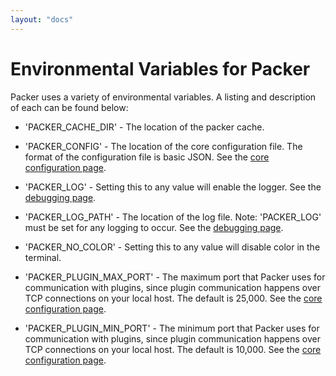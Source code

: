```yaml
---
layout: "docs"
---
```


# Environmental Variables for Packer

Packer uses a variety of environmental variables. A listing and description of each can be found below:

* 'PACKER_CACHE_DIR' - The location of the packer cache.

* 'PACKER_CONFIG' - The location of the core configuration file. The format of the configuration file is basic JSON. See the [core configuration page](docs/other/core-configuration.html).

* 'PACKER_LOG' - Setting this to any value will enable the logger. See the [debugging page](docs/other/debugging.html).

* 'PACKER_LOG_PATH' - The location of the log file. Note: 'PACKER_LOG' must be set for any logging to occur. See the [debugging page](docs/other/debugging.html).

* 'PACKER_NO_COLOR' - Setting this to any value will disable color in the terminal.

* 'PACKER_PLUGIN_MAX_PORT' - The maximum port that Packer uses for communication with plugins, since plugin communication happens over TCP connections on your local host. The default is 25,000. See the [core configuration page](docs/other/core-configuration.html).

* 'PACKER_PLUGIN_MIN_PORT' - The minimum port that Packer uses for communication with plugins, since plugin communication happens over TCP connections on your local host. The default is 10,000. See the [core configuration page](docs/other/core-configuration.html).
